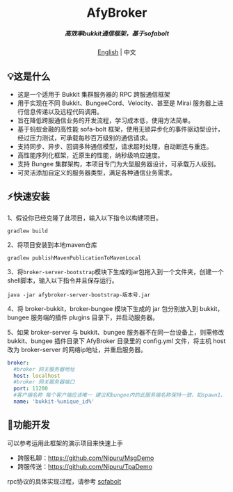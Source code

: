 <div align="center">
    <h1>AfyBroker</h1>
    <h5>高效率bukkit通信框架，基于sofabolt</h5>
    <span><a href="./README.en-US.md">English</a> | 中文</span>
</div>

## 💡这是什么

- 这是一个适用于 Bukkit 集群服务器的 RPC 跨服通信框架
- 用于实现在不同 Bukkit、BungeeCord、Velocity、甚至是 Mirai 服务器上进行信息传递以及远程代码调用。
- 旨在降低跨服通信业务的开发流程，学习成本低，使用方法简单。
- 基于蚂蚁金融的高性能 sofa-bolt 框架，使用无锁异步化的事件驱动型设计，经过压力测试，可承载每秒百万级别的通信请求。
- 支持同步、异步、回调多种通信模型，请求超时处理，自动断连与重连。
- 高性能序列化框架，近原生的性能，纳秒级响应速度。
- 支持 Bungee 集群架构，本项目专门为大型服务器设计，可承载万人级别。
- 可灵活添加自定义的服务器类型，满足各种通信业务需求。



## ⚡快速安装

1、假设你已经克隆了此项目，输入以下指令以构建项目。

```shell
gradlew build
```

2、将项目安装到本地maven仓库

```shell
gradlew publishMavenPublicationToMavenLocal
```

3、将`broker-server-bootstrap`模块下生成的jar包拖入到一个文件夹，创建一个shell脚本，输入以下指令并且保存运行。

```shell
java -jar afybroker-server-bootstrap-版本号.jar
```

4、将 broker-bukkit，broker-bungee 模块下生成的 jar 包分别放入到 bukkit，bungee 服务端的插件 plugins 目录下，并启动服务器。

5、如果 broker-server 与 bukkit、bungee 服务器不在同一台设备上，则需修改 bukkit、bungee 插件目录下 AfyBroker 目录里的 config.yml 文件，将主机 host 改为 broker-server 的网络ip地址，并重启服务器。

```yaml
broker:
  #broker 网关服务器地址
  host: localhost
  #broker 网关服务器端口
  port: 11200
  #客户端名称 每个客户端应该唯一 建议和bungee内的此服务端名称保持一致，如spawn1、lobby1等
  name: 'bukkit-%unique_id%'
```

## 📖功能开发

可以参考运用此框架的演示项目来快速上手 

- 跨服私聊：https://github.com/Nipuru/MsgDemo
- 跨服传送：https://github.com/Nipuru/TpaDemo

rpc协议的具体实现过程，请参考 [sofabolt](https://github.com/sofastack/sofa-bolt/blob/master/README.md)